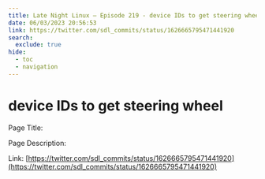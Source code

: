 ```yaml
---
title: Late Night Linux – Episode 219 - device IDs to get steering wheel
date: 06/03/2023 20:56:53
link: https://twitter.com/sdl_commits/status/1626665795471441920
search:
  exclude: true
hide:
  - toc
  - navigation
---
```


# device IDs to get steering wheel

Page Title: 

Page Description:  

Link: [https://twitter.com/sdl_commits/status/1626665795471441920](https://twitter.com/sdl_commits/status/1626665795471441920)